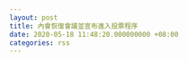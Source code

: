 ```yaml
---
layout: post
title: 內會恢復會議並宣布進入投票程序
date: 2020-05-18 11:48:20.000000000 +08:00
categories: rss
---
```



